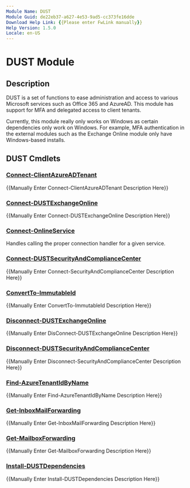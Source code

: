 ```yaml
---
Module Name: DUST
Module Guid: de22eb37-a627-4e53-9ad5-cc373fe16dde
Download Help Link: {{Please enter FwLink manually}}
Help Version: 1.5.0
Locale: en-US
---
```


# DUST Module
## Description
DUST is a set of functions to ease administration and access to various Microsoft services such as Office 365 and AzureAD. This module has support for MFA and delegated access to client tenants.

Currently, this module really only works on Windows as certain dependencies only work on Windows. For example, MFA authentication in the external modules such as the Exchange Online module only have Windows-based installs.

## DUST Cmdlets
### [Connect-ClientAzureADTenant](Connect-ClientAzureADTenant.md)
{{Manually Enter Connect-ClientAzureADTenant Description Here}}

### [Connect-DUSTExchangeOnline](Connect-DUSTExchangeOnline.md)
{{Manually Enter Connect-DUSTExchangeOnline Description Here}}

### [Connect-OnlineService](Connect-OnlineService.md)
Handles calling the proper connection handler for a given service.

### [Connect-DUSTSecurityAndComplianceCenter](Connect-DUSTSecurityAndComplianceCenter.md)
{{Manually Enter Connect-SecurityAndComplianceCenter Description Here}}

### [ConvertTo-ImmutableId](ConvertTo-ImmutableId.md)
{{Manually Enter ConvertTo-ImmutableId Description Here}}

### [Disconnect-DUSTExchangeOnline](Disconnect-DUSTExchangeOnline.md)
{{Manually Enter DisConnect-DUSTExchangeOnline Description Here}}

### [Disconnect-DUSTSecurityAndComplianceCenter](Disconnect-DUSTSecurityAndComplianceCenter.md)
{{Manually Enter Disconnect-SecurityAndComplianceCenter Description Here}}

### [Find-AzureTenantIdByName](Find-AzureTenantIdByName.md)
{{Manually Enter Find-AzureTenantIdByName Description Here}}

### [Get-InboxMailForwarding](Get-InboxMailForwarding.md)
{{Manually Enter Get-InboxMailForwarding Description Here}}

### [Get-MailboxForwarding](Get-MailboxForwarding.md)
{{Manually Enter Get-MailboxForwarding Description Here}}

### [Install-DUSTDependencies](Install-DUSTDependencies.md)
{{Manually Enter Install-DUSTDependencies Description Here}}

